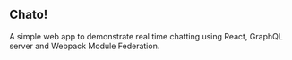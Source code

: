 ## Chato!

A simple web app to demonstrate real time chatting using React, GraphQL server and Webpack Module Federation.